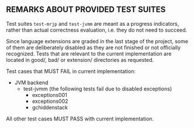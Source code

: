 REMARKS ABOUT PROVIDED TEST SUITES
----------------------------------
Test suites `test-mrjp` and `test-jvmm` are meant as a progress indicators, rather than actual correctness evaluation,
i.e. they do not need to succeed.

Since language extensions are graded in the last stage of the project, some of them are deliberately disabled as they
are not finished or not officially recognized.
Tests that are relevant to the current implementation are located in good/, bad/ or extension/ directories as requested.

Test cases that MUST FAIL in current implementation:
+   JVM backend
    *   test-jvmm (the following tests fail due to disabled exceptions)
        - exceptions001
        - exceptions002
        - gchiddenstack

All other test cases MUST PASS with current implementation.
